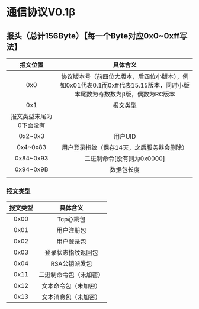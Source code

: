 # 通信协议V0.1β
## 报头（总计156Byte）【每一个Byte对应0x0~0xff写法】
|报文位置|具体含义|
| :-----:| :----: | 
|0x0|协议版本号（前四位大版本，后四位小版本），例如0x01代表0.1而0xff代表15.15版本，同时小版本尾数为奇数数为β版，偶数为RC版本|
|0x1|报文类型|
|报文类型末尾为0下面没有|
|0x2~0x3|用户UID|
|0x4~0x83|用户登录指纹（保存14天，之后服务器会删除）|
|0x84~0x93|二进制命令[没有则为0x0000]|
|0x94~0x9B|数据包长度|
|||
### 报文类型
|报文类型|具体含义|
| :-----:| :----: | 
|0x00|Tcp心跳包|
|0x01|用户注册包|
|0x02|用户登录包|
|0x03|登录状态指纹返回包|
|0x04|RSA公钥派发包|
|0x11|二进制命令包（未加密）|
|0x12|文本命令包（未加密）|
|0x13|文本消息包（未加密）|
